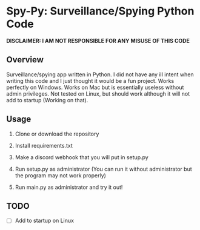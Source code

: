 # Spy-Py: Surveillance/Spying Python Code

**DISCLAIMER: I AM NOT RESPONSIBLE FOR ANY MISUSE OF THIS CODE**

## Overview

Surveillance/spying app written in Python. I did not have any ill intent when writing this code and I just thought it would be a fun project. Works perfectly on Windows. Works on Mac but is essentially useless without admin privileges. Not tested on Linux, but should work although it will not add to startup (Working on that).

## Usage

1. Clone or download the repository

2. Install requirements.txt

3. Make a discord webhook that you will put in setup.py

4. Run setup.py as administrator (You can run it without administrator but the program may not work properly)

5. Run main.py as administrator and try it out!

## TODO 
- [ ] Add to startup on Linux
